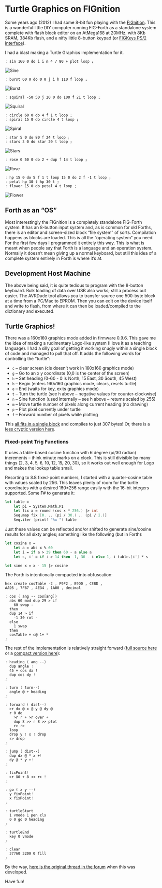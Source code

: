 # Turtle Graphics on FIGnition

Some years ago (2012) I had some 8-bit fun playing with the [FIGnition](https://sites.google.com/site/libby8dev/fignition).
This is a wonderful little DIY computer running FIG-Forth as a standalone system complete with flash block editor on an AtMega168 at 20MHz, with 8Kb SRAM, 384Kb flash, and a nifty little 8-button keypad (or [FIGKeys PS/2 interface](https://sites.google.com/site/libby8dev/figkeys)).

I had a blast making a Turtle Graphics implementation for it.

```forth
: sin 160 0 do i i n 4 / 80 + plot loop ;
```

![Sine](./sine.jpg)

```forth
: burst 60 0 do 0 0 j i h 110 f loop ;
```

![Burst](./burst.jpg)

```forth
: squiral -50 50 j 20 0 do 100 f 21 t loop ;
```

![Squiral](./squiral.jpg)

```forth
: circle 60 0 do 4 f 1 t loop ; 
: spiral 15 0 do circle 4 t loop ;
```

![Spiral](./spiral.jpg)

```forth
: star 5 0 do 80 f 24 t loop ; 
: stars 3 0 do star 20 t loop ;
```

![Stars](./stars.jpg)

```forth
: rose 0 50 0 do 2 + dup f 14 t loop ;
```

![Rose](./rose.jpg)

```forth
: hp 15 0 do 5 f 1 t loop 15 0 do 2 f -1 t loop ; 
: petal hp 30 t hp 30 t ; 
: flower 15 0 do petal 4 t loop ;
```

![Flower](./flower.jpg)

## Forth as an “OS”

Most interestingly the FIGnition is a completely standalone FIG-Forth system. It has an 8-button input system and, as is common for old Forths, there is an editor and screen-sized block “file system” of sorts. Compilation happens as blocks are loaded. This is all the “operating system” you need. For the first few days I programmed it entirely this way. This is what is meant when people say that Forth is a language and an operation system. Normally it doesn’t mean giving up a normal keyboard, but still this idea of a complete system entirely in Forth is where it’s at.
 
## Development Host Machine

The above being said, it is quite tedious to program with the 8-button keyboard. Bulk loading of data over USB also works; still a process but easier. The AVRDude tool allows you to transfer source one 500-byte block at a time from a PC/Mac to EPROM. Then you can edit on the device itself and write to flash, from where it can then be loaded/compiled to the dictionary and executed.

## Turtle Graphics!

There was a 160x160 graphics mode added in firmware 0.9.6. This gave me the idea of making a rudimentary Logo-like system (I love it as a teaching language). I had a silly goal of getting it working snugly within a single block of code and managed to pull that off. It adds the following words for controlling the “turtle”:

* `c` – clear screen (cls doesn’t work in 160x160 graphics mode) 
* `g` – Go to an x y coordinate (0,0 is the center of the screen) 
* `h` – Set heading (0-60 - 0 is North, 15 East, 30 South, 45 West) 
* `b` – Begin (enters 160x160 graphics mode, clears, resets turtle) 
* `e` – End (waits for key, exits graphics mode) 
* `t` – Turn the turtle (see h above – negative values for counter-clockwise) 
* `n` – Sine function (used internally – see h above – returns scaled by 255) 
* `m` – Move turtle number of pixels along current heading (no drawing) 
* `p` – Plot pixel currently under turtle
* `f` – Forward number of pixels while plotting
 
This [all fits in a single block](./TurtleCompact.fth) and compiles to just 307 bytes! Or, there is a [less cryptic version here](./Turtle.fth).

### Fixed-point Trig Functions

It uses a table-based cosine function with 6 degree (pi/30 radian) increments – think minute marks on a clock. This is still divisible by many things (2, 3, 4, 5, 6, 10, 12, 15, 20, 30), so it works out well enough for Logo and makes the lookup table small.
 
Resorting to 8.8 fixed-point numbers, I started with a quarter-cosine table with values scaled by 256. This leaves plenty of room for the turtle coordinates with a desired 160*256 range easily with the 16-bit integers supported. Some F# to generate it:

```fsharp
let table =
    let pi = System.Math.PI
    let fix x = round (cos x * 256.) |> int
    Seq.map fix [0. .. (pi / 30.) .. (pi / 2.)]
    Seq.iter (printf "%x ") table
```

Just these values can be reflected and/or shifted to generate sine/cosine results for all sixty angles; something like the following (but in Forth):

```fsharp
let cosine x =
    let a = abs x % 60
    let i = if a > 29 then 60 - a else a
    let s, i' = if i > 14 then -1, 30 - i else 1, i table.[i'] * s

let sine x = x - 15 |> cosine
```

The Forth is intentionally compacted into obfuscation:

```forth
hex create cosTable -2 , F9F2 , E9DD , CEBD ,
AA95 , 7F67 , 4E34 , 1A00 , decimal

: cos ( ang -- cos[ang])
  abs 60 mod dup 29 > if
    60 swap -
  then
  dup 14 > if
    -1 30 rot -
  else
    1 swap
  then
  cosTable + c@ 1+ *
;
```

The rest of the implementation is relatively straight forward ([full source here](./Turtle.fth) or a [compact version here](./TurtleCompact.fth)):

```forth
: heading ( ang --)
  dup angle !
  45 + cos dx !
  dup cos dy !
;

: turn ( turn--)
  angle @ + heading
;

: forward ( dist--)
  >r dx @ x @ y @ dy @
  r 0 do
    >r r + >r over +
    dup 8 >> r 8 >> plot
    r> r>
  loop
  drop y ! x ! drop
  r> drop
;

: jump ( dist--)
  dup dx @ * x +!
  dy @ * y +!
;

: fixPoint!
  >r 80 + 8 << r> !
;

: go ( x y --)
  y fixPoint!
  x fixPoint!
;

: turtleStart
  1 vmode 1 pen cls
  0 0 go 0 heading
;

: turtleEnd
  key 0 vmode
;

: clear
  37760 3200 0 fill
;
```
 
By the way, [here is the original thread in the forum](https://groups.google.com/g/fignition/c/2vBeONSTnWQ/m/UNbyTnv6UQwJ) when this was developed.

Have fun!